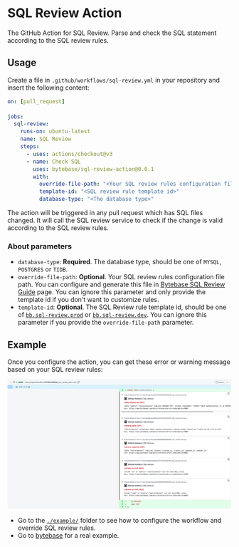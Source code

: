 # SQL Review Action

The GitHub Action for SQL Review. Parse and check the SQL statement according to the SQL review rules.

## Usage

Create a file in `.github/workflows/sql-review.yml` in your repository and insert the following content:

```yml
on: [pull_request]

jobs:
  sql-review:
    runs-on: ubuntu-latest
    name: SQL Review
    steps:
      - uses: actions/checkout@v3
      - name: Check SQL
        uses: bytebase/sql-review-action@0.0.1
        with:
          override-file-path: "<Your SQL review rules configuration file path>"
          template-id: "<SQL review rule template id>"
          database-type: "<The database type>"
```

The action will be triggered in any pull request which has SQL files changed. It will call the SQL review service to check if the change is valid according to the SQL review rules.

### About parameters

- `database-type`: **Required**. The database type, should be one of `MYSQL`, `POSTGRES` or `TIDB`.
- `override-file-path`: **Optional**. Your SQL review rules configuration file path. You can configure and generate this file in [Bytebase SQL Review Guide](https://www.bytebase.com/sql-review-guide) page. You can ignore this parameter and only provide the template id if you don't want to customize rules.
- `template-id`: **Optional**. The SQL Review rule template id, should be one of [`bb.sql-review.prod`](https://bytebase.com//sql-review-guide?templateId=bb.sql-review.prod) or [`bb.sql-review.dev`](https://bytebase.com//sql-review-guide?templateId=bb.sql-review.dev). You can ignore this parameter if you provide the `override-file-path` parameter.

## Example

Once you configure the action, you can get these error or warning message based on your SQL review rules:

![example](./assets/example.webp)

- Go to the [`./example/`](./example/) folder to see how to configure the workflow and override SQL review rules.
- Go to [bytebase](https://github.com/bytebase/bytebase/tree/main/.github/workflows) for a real example.

